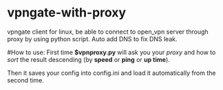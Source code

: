 # vpngate-with-proxy
vpngate client for linux, be able to connect to open_vpn server through proxy
by using python script. Auto add DNS to fix DNS leak.

#How to use:
First time **$vpnproxy.py** will ask you your *proxy* and how to *sort* the result descending (by **speed** or **ping** or **up time**).

Then it saves your config into config.ini and load it automatically from the second time. 

